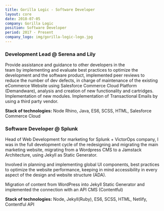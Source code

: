 ```yaml
---
title: Gorilla Logic - Software Developer
layout: core
date: 2018-07-05
company: Gorilla Logic
position: Software Developer 
period: 2017 - Present
company_logo: img/gorilla-logic-logo.jpg
---
```



### **Development Lead @ Serena and Lily**

Provide assistance and guidance to other developers in the team by implementing and evaluate best practices to optimize the development and the software product, implemented peer reviews to reduce the number of dev defects, in charge of maintenance of the existing eCommerce Website using Salesforce Commerce Cloud Platform (Demandware), analysis and creation of new functionality and cartridges. Implementation of new modules. Implementation of Transactional Emails by using a third party vendor.

**Stack of technologies:** Node Rhino, Java, ES6, SCSS, HTML, Salesforce Commerce Cloud

### **Software Developer @ Splunk**

Head of Web Development for marketing for Splunk + VictorOps company, I was in the full development cycle of the redesigning and migrating the main marketing website, migrating from a Wordpress CMS to a Jamstack Architecture, using Jekyll as Static Generator. 

Involved in planning and implementing global UI components, best practices to optimize the website performance, keeping in mind accessibility in every aspect of the design and website structure (ADA). 

Migration of content from WordPress into Jekyll Static Generator and implemented the connection with an API CMS (Contentful) 

**Stack of technologies:** Node, Jekyll(Ruby), ES6, SCSS, HTML, Netlify, Contentful API